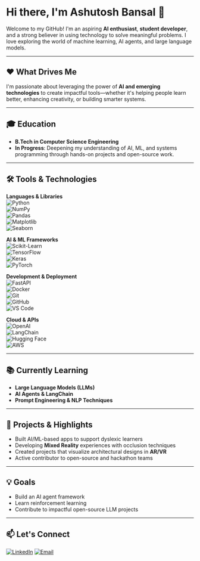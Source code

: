 # Hi there, I'm Ashutosh Bansal  👋

Welcome to my GitHub! I'm an aspiring **AI enthusiast**, **student developer**, and a strong believer in using technology to solve meaningful problems. I love exploring the world of machine learning, AI agents, and large language models.

---

## ❤️ What Drives Me
I'm passionate about leveraging the power of **AI and emerging technologies** to create impactful tools—whether it's helping people learn better, enhancing creativity, or building smarter systems.

---

## 🎓 Education
- **B.Tech in Computer Science Engineering**  
- **In Progress**: Deepening my understanding of AI, ML, and systems programming through hands-on projects and open-source work.

---

## 🛠️ Tools & Technologies

**Languages & Libraries**  
![Python](https://img.shields.io/badge/-Python-3776AB?style=flat-square&logo=python&logoColor=white)  
![NumPy](https://img.shields.io/badge/-NumPy-013243?style=flat-square&logo=numpy&logoColor=white)  
![Pandas](https://img.shields.io/badge/-Pandas-150458?style=flat-square&logo=pandas&logoColor=white)  
![Matplotlib](https://img.shields.io/badge/-Matplotlib-013243?style=flat-square&logo=matplotlib&logoColor=white)  
![Seaborn](https://img.shields.io/badge/-Seaborn-3776AB?style=flat-square&logo=python&logoColor=white)

**AI & ML Frameworks**  
![Scikit-Learn](https://img.shields.io/badge/-Scikit--Learn-F7931E?style=flat-square&logo=scikit-learn&logoColor=white)  
![TensorFlow](https://img.shields.io/badge/-TensorFlow-FF6F00?style=flat-square&logo=tensorflow&logoColor=white)  
![Keras](https://img.shields.io/badge/-Keras-D00000?style=flat-square&logo=keras&logoColor=white)  
![PyTorch](https://img.shields.io/badge/-PyTorch-EE4C2C?style=flat-square&logo=pytorch&logoColor=white)

**Development & Deployment**  
![FastAPI](https://img.shields.io/badge/-FastAPI-009688?style=flat-square&logo=fastapi&logoColor=white)  
![Docker](https://img.shields.io/badge/-Docker-2496ED?style=flat-square&logo=docker&logoColor=white)  
![Git](https://img.shields.io/badge/-Git-F05032?style=flat-square&logo=git&logoColor=white)  
![GitHub](https://img.shields.io/badge/-GitHub-181717?style=flat-square&logo=github&logoColor=white)  
![VS Code](https://img.shields.io/badge/-VS%20Code-007ACC?style=flat-square&logo=visual-studio-code&logoColor=white)

**Cloud & APIs**  
![OpenAI](https://img.shields.io/badge/-OpenAI-412991?style=flat-square&logo=openai&logoColor=white)  
![LangChain](https://img.shields.io/badge/-LangChain-4A4A55?style=flat-square&logo=langchain&logoColor=white)  
![Hugging Face](https://img.shields.io/badge/-HuggingFace-FFD21F?style=flat-square&logo=hugging-face&logoColor=black)  
![AWS](https://img.shields.io/badge/-AWS-232F3E?style=flat-square&logo=amazon-aws&logoColor=white)

---

## 📚 Currently Learning
- **Large Language Models (LLMs)**  
- **AI Agents & LangChain**  
- **Prompt Engineering & NLP Techniques**

---

## 🌟 Projects & Highlights
- Built AI/ML-based apps to support dyslexic learners  
- Developing **Mixed Reality** experiences with occlusion techniques  
- Created projects that visualize architectural designs in **AR/VR**  
- Active contributor to open-source and hackathon teams

---

## 💡 Goals
- Build an AI agent framework  
- Learn reinforcement learning  
- Contribute to impactful open-source LLM projects

---

## 📫 Let's Connect

<p align="left">
  <a href="https://www.linkedin.com/in/ashutosh-bansal-3aa0a7282"><img src="https://img.shields.io/badge/-LinkedIn-0077B5?style=for-the-badge&logo=linkedin&logoColor=white" alt="LinkedIn"/></a>
  <a href="mailto:ashutoshbansal.206@gmail.com"><img src="https://img.shields.io/badge/-Email-D14836?style=for-the-badge&logo=gmail&logoColor=white" alt="Email"/></a>
</p>

